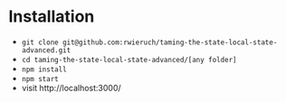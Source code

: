 # Installation

* `git clone git@github.com:rwieruch/taming-the-state-local-state-advanced.git`
* `cd taming-the-state-local-state-advanced/[any folder]`
* `npm install`
* `npm start`
* visit http://localhost:3000/
